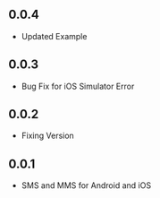 ## 0.0.4

* Updated Example

## 0.0.3

* Bug Fix for iOS Simulator Error

## 0.0.2

* Fixing Version

## 0.0.1

* SMS and MMS for Android and iOS
